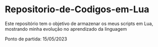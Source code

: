 # Repositorio-de-Codigos-em-Lua
Este repositório tem o objetivo de armazenar os meus scripts em Lua, mostrando minha evolução no aprendizado da linguagem

Ponto de partida: 15/05/2023
